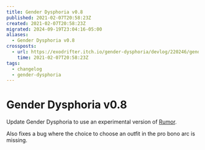 ```yaml
---
title: Gender Dysphoria v0.8
published: 2021-02-07T20:58:23Z
created: 2021-02-07T20:58:23Z
migrated: 2024-09-19T23:04:16-05:00
aliases:
  - Gender Dysphoria v0.8
crossposts:
  - url: https://exodrifter.itch.io/gender-dysphoria/devlog/220246/gender-dysphoria-v08-released
    time: 2021-02-07T20:58:23Z
tags:
  - changelog
  - gender-dysphoria
---
```


# Gender Dysphoria v0.8

Update Gender Dysphoria to use an experimental version of [Rumor](https://github.com/exodrifter/unity-rumor).

Also fixes a bug where the choice to choose an outfit in the pro bono arc is missing.
